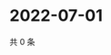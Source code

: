 # 2022-07-01

共 0 条

<!-- BEGIN WEIBO -->
<!-- 最后更新时间 Fri Jul 01 2022 06:01:13 GMT+0800 (China Standard Time) -->

<!-- END WEIBO -->

